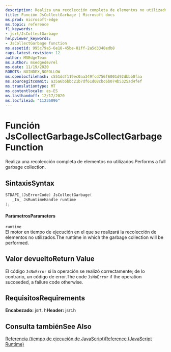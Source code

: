 ```yaml
---
description: Realiza una recolección completa de elementos no utilizados.
title: Función JsCollectGarbage | Microsoft docs
ms.prod: microsoft-edge
ms.topic: reference
f1_keywords:
- jsrt/JsCollectGarbage
helpviewer_keywords:
- JsCollectGarbage function
ms.assetid: 995c79a5-6e18-45be-81ff-2a5d3348edb8
caps.latest.revision: 12
author: MSEdgeTeam
ms.author: msedgedevrel
ms.date: 11/19/2020
ROBOTS: NOINDEX,NOFOLLOW
ms.openlocfilehash: c551ddf119ec0aa349fcd756f6001d92dbbb0faa
ms.sourcegitcommit: a35a6b5bbc21b7df61d08cbc6b074b5325ad4fef
ms.translationtype: MT
ms.contentlocale: es-ES
ms.lasthandoff: 12/17/2020
ms.locfileid: "11236096"
---
```

# <span data-ttu-id="150c0-103">Función JsCollectGarbage</span><span class="sxs-lookup"><span data-stu-id="150c0-103">JsCollectGarbage Function</span></span>

<span data-ttu-id="150c0-104">Realiza una recolección completa de elementos no utilizados.</span><span class="sxs-lookup"><span data-stu-id="150c0-104">Performs a full garbage collection.</span></span>  
  
## <span data-ttu-id="150c0-105">Sintaxis</span><span class="sxs-lookup"><span data-stu-id="150c0-105">Syntax</span></span>  
  
```cpp  
STDAPI_(JsErrorCode) JsCollectGarbage(  
   _In_ JsRuntimeHandle runtime  
);  
```  
  
#### <span data-ttu-id="150c0-106">Parámetros</span><span class="sxs-lookup"><span data-stu-id="150c0-106">Parameters</span></span>  
 `runtime`  
 <span data-ttu-id="150c0-107">El motor en tiempo de ejecución en el que se realizará la recolección de elementos no utilizados.</span><span class="sxs-lookup"><span data-stu-id="150c0-107">The runtime in which the garbage collection will be performed.</span></span>  
  
## <span data-ttu-id="150c0-108">Valor devuelto</span><span class="sxs-lookup"><span data-stu-id="150c0-108">Return Value</span></span>  
 <span data-ttu-id="150c0-109">El código `JsNoError` si la operación se realizó correctamente; de lo contrario, un código de error.</span><span class="sxs-lookup"><span data-stu-id="150c0-109">The code `JsNoError` if the operation succeeded, a failure code otherwise.</span></span>  
  
## <span data-ttu-id="150c0-110">Requisitos</span><span class="sxs-lookup"><span data-stu-id="150c0-110">Requirements</span></span>  
 <span data-ttu-id="150c0-111">**Encabezado:** jsrt. h</span><span class="sxs-lookup"><span data-stu-id="150c0-111">**Header:** jsrt.h</span></span>  
  
## <span data-ttu-id="150c0-112">Consulta también</span><span class="sxs-lookup"><span data-stu-id="150c0-112">See Also</span></span>  
 [<span data-ttu-id="150c0-113">Referencia (tiempo de ejecución de JavaScript)</span><span class="sxs-lookup"><span data-stu-id="150c0-113">Reference (JavaScript Runtime)</span></span>](../chakra-hosting/reference-javascript-runtime.md)
